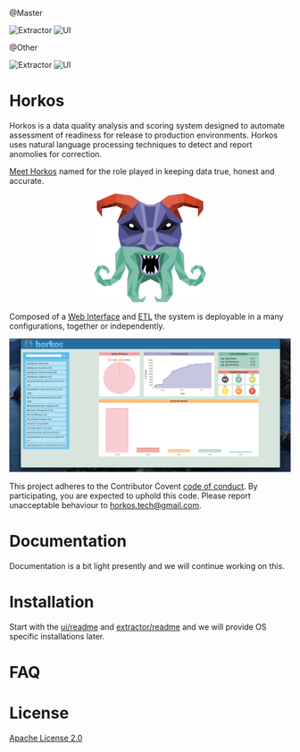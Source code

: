 @Master

![Extractor](https://github.com/JoeRegnier/horkos/workflows/Horkos%20Extractor%20Master%20Image%20CI%20&amp;%20Publish/badge.svg)
![UI](https://github.com/JoeRegnier/horkos/workflows/Horkos%20UI%20Master%20CI%20Action/badge.svg)

@Other

![Extractor](https://github.com/JoeRegnier/horkos/workflows/Horkos%20Extractor%20Docker%20Tagged%20Image%20CI/badge.svg)
![UI](https://github.com/JoeRegnier/horkos/workflows/Horkos%20UI%20Docker%20Tagged%20Image%20CI/badge.svg)

# Horkos
Horkos is a data quality analysis and scoring system designed to automate assessment of readiness for release to production environments.  Horkos uses natural language processing techniques to detect and report anomolies for correction. 

[Meet Horkos](https://en.wikipedia.org/wiki/Horkos) named for the role played in keeping data true, honest and accurate.

<center><img src="ui/ui/static/ui/logo.png" width="200px" alt="Horkos"></center>

Composed of a [Web Interface](ui/README.md) and [ETL](extractor/README.md) the system is deployable in a many configurations, together or independently.

![Horkos Screen](assets/horkos.png)

This project adheres to the Contributor Covent [code of conduct](CODE_OF_CONDUCT.md). By participating, you are expected to uphold this code. Please report unacceptable behaviour to [horkos.tech@gmail.com](horkos.tech@gmail.com).

# Documentation

Documentation is a bit light presently and we will continue working on this.

# Installation

Start with the [ui/readme](ui/README.md) and [extractor/readme](extractor/README.MD) and we will provide OS specific installations later.

# FAQ

# License

[Apache License 2.0](LICENSE)


